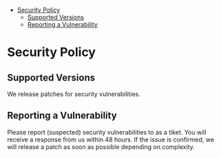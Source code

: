 - [Security Policy](#security-policy)
  - [Supported Versions](#supported-versions)
  - [Reporting a Vulnerability](#reporting-a-vulnerability)

# Security Policy

## Supported Versions

We release patches for security vulnerabilities.
## Reporting a Vulnerability

Please report (suspected) security vulnerabilities to
as a tiket. You will receive a response from
us within 48 hours. If the issue is confirmed, we will release a patch as soon
as possible depending on complexity.
